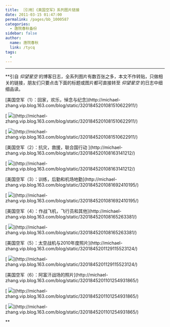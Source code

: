 ```yaml
---
title: ［引用］《美国空军》系列图片链接
date: 2011-03-15 01:47:00
permalink: /pages/bb_1000587
categories: 
  - 唐院春秋备份
sidebar: false
author: 
  name: 唐院春秋
  link: /tycq
tags: 
  - 
---
```


* * *

  
**引自 _仰望星空_ 的博客日志，全系列图片有数百张之多，本文不作转贴，只做相关的链接，朋友们只要点击下面的标题或图片都可直接转至 _仰望星空_
的日志中细细品读。  
  
  

[美国空军（1）：回家，欢乐，悼念与纪念](http://michael-
zhang.vip.blog.163.com/blog/static/3201845201081510622911/)

[
![](/pic/img.ph.126.net_Wlwbm7fUub7IEjji9sn4Xw==_1527283223632441167.jpg)](http://michael-
zhang.vip.blog.163.com/blog/static/3201845201081510622911/)

[
![](/pic/img.ph.126.net_tLNEgsQZOpDSDab_G6QVTQ==_3238369607057634927.jpg)](http://michael-
zhang.vip.blog.163.com/blog/static/3201845201081510622911/)

[美国空军（2）：抗灾，救援，联合国行动 ](http://michael-
zhang.vip.blog.163.com/blog/static/320184520108163141212/)

[
![](/pic/img317.ph.126.net_DHVpnVV42rO5Rt_dhp6SZA==_3772890587829788366.jpg)](http://michael-
zhang.vip.blog.163.com/blog/static/320184520108163141212/)

[美国空军（3）：训练，后勤和机场地勤](http://michael-
zhang.vip.blog.163.com/blog/static/3201845201081692410195/)

[
![](/pic/img.ph.126.net_xCKn-i9gfr0vhqQsgOYXJw==_3324782424906917199.jpg)](http://michael-
zhang.vip.blog.163.com/blog/static/3201845201081692410195/)

[美国空军（4）：作战飞机，飞行员和其他](http://michael-
zhang.vip.blog.163.com/blog/static/320184520108165263381/)

[
![](/pic/img.ph.126.net_PwQyEA2w0AsnPi84xGWxWg==_3298042302120284382.jpg)](http://michael-
zhang.vip.blog.163.com/blog/static/320184520108165263381/)

[美国空军（5）：太空战机与2010年度照片](http://michael-
zhang.vip.blog.163.com/blog/static/3201845201129115523124/)

[
![](/pic/img694.ph.126.net_woJYUFAXF0H9SlK1y0k74g==_2867667062729421450.jpg)](http://michael-
zhang.vip.blog.163.com/blog/static/3201845201129115523124/)

[美国空军（6）：阿富汗战场的照片](http://michael-
zhang.vip.blog.163.com/blog/static/3201845201101254931865/)

[
![](/pic/img856.ph.126.net_tSbfzwsUC57345tS_fvacw==_644577696668392277.jpg)](http://michael-
zhang.vip.blog.163.com/blog/static/3201845201101254931865/)

[
![](/pic/img853.ph.126.net_wxyg7xTos1Przkxvds1Edw==_2737625623488820786.jpg)](http://michael-
zhang.vip.blog.163.com/blog/static/3201845201101254931865/)

**